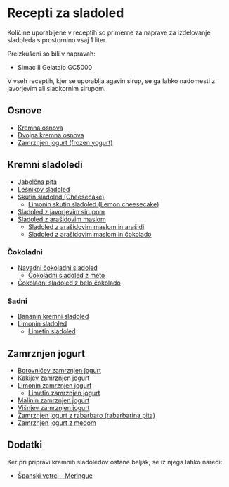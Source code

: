 # Recepti za sladoled

Količine uporabljene v receptih so primerne za naprave za izdelovanje sladoleda s prostornino vsaj 1 liter.

Preizkušeni so bili v napravah:
 * Simac Il Gelataio GC5000
 
V vseh receptih, kjer se uporablja agavin sirup, se ga lahko nadomesti z javorjevim ali sladkornim sirupom.

## Osnove
 * [Kremna osnova](Osnova.md)
 * [Dvojna kremna osnova](OsnovaDvojna.md)
 * [Zamrznjen jogurt (frozen yogurt)](froyo/froyo.md)

## Kremni sladoledi

 * [Jabolčna pita](kremni/jabolcna_pita.md)
 * [Lešnikov sladoled](kremni/lesnikov.md)
 * [Skutin sladoled (Cheesecake)](kremni/skutin.md)
   * [Limonin skutin sladoled (Lemon cheesecake)](kremni/skutin.md#limonin-skutin-sladoled-lemon-cheesecake)
 * [Sladoled z javorjevim sirupom](kremni/javorjev_sirup.md)
 * [Sladoled z arašidovim maslom](arasidi/arasidovo_maslo.md)
   * [Sladoled z arašidovim maslom in arašidi](arasidi/arasidovo_maslo.md#sladoled-z-ara%C5%A1idovim-maslom-in-ara%C5%A1idi)
   * [Sladoled z arašidovim maslom in čokolado](arasidi/arasidovo_maslo.md#sladoled-z-ara%C5%A1idovim-maslom-in-%C4%8Dokolado)

### Čokoladni
 * [Navadni čokoladni sladoled](coko/Coko.md)
   * [Čokoladni sladoled z meto](coko/Coko.md#%C4%8Cokoladni-sladoled-z-meto-after-eight)
 * [Čokoladni sladoled z belo čokolado](coko/bela.md)

### Sadni
 * [Bananin kremni sladoled](sadni/bananin.md)
 * [Limonin sladoled](sadni/limonin.md)
   * [Limetin sladoled](sadni/limonin.md#limetin-sladoled)

## Zamrznjen jogurt
 * [Borovničev zamrznjen jogurt](froyo/borovnicev.md)
 * [Kakijev zamrznjen jogurt](froyo/kakijev.md)
 * [Limonin zamrznjen jogurt](froyo/limonin.md)
   * [Limetin zamrznjen jogurt](froyo/limonin.md#limetin-zamrznjen-jogurt)
 * [Malinin zamrznjen jogurt](froyo/malinin.md)
 * [Višnjev zamrznjen jogurt](froyo/visnjev.md)
 * [Zamrznjen jogurt z rabarbaro (rabarbarina pita)](froyo/rabarbara.md)
 * [Zamrznjen jogurt z medom](froyo/med.md)

## Dodatki

Ker pri pripravi kremnih sladoledov ostane beljak, se iz njega lahko naredi:

 * [Španski vetrci - Meringue](dodatki/meringue.md)
